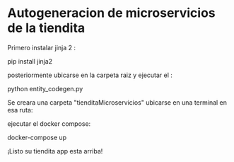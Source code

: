 # Autogeneracion de microservicios de la tiendita

Primero instalar jinja 2 :

pip install jinja2

posteriormente ubicarse en la carpeta raiz y ejecutar el :
 
python entity_codegen.py

Se creara una carpeta "tienditaMicroservicios" ubicarse en una terminal en esa ruta:

ejecutar el docker compose:

docker-compose up

¡Listo su tiendita app esta arriba!

